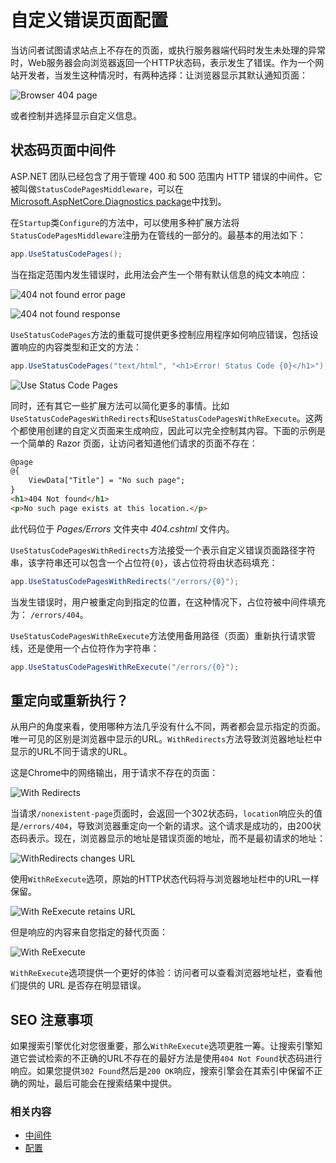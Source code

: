 # 自定义错误页面配置


当访问者试图请求站点上不存在的页面，或执行服务器端代码时发生未处理的异常时，Web服务器会向浏览器返回一个HTTP状态码，表示发生了错误。作为一个网站开发者，当发生这种情况时，有两种选择：让浏览器显示其默认通知页面：

![Browser 404 page](/images/404.png)

或者控制并选择显示自定义信息。

## 状态码页面中间件

ASP.NET 团队已经包含了用于管理 400 和 500 范围内 HTTP 错误的中间件。它被叫做`StatusCodePagesMiddleware`，可以在[Microsoft.AspNetCore.Diagnostics package](https://github.com/aspnet/Diagnostics/blob/dev/src/Microsoft.AspNetCore.Diagnostics/StatusCodePage/StatusCodePagesMiddleware.cs)中找到。

在`Startup`类`Configure`的方法中，可以使用多种扩展方法将`StatusCodePagesMiddleware`注册为在管线的一部分的。最基本的用法如下：

```csharp
app.UseStatusCodePages();
```

当在指定范围内发生错误时，此用法会产生一个带有默认信息的纯文本响应：

![404 not found error page](/images/24-01-2018-08-13-17.png)

![404 not found response](/images/24-01-2018-08-10-24.png)

`UseStatusCodePages`方法的重载可提供更多控制应用程序如何响应错误，包括设置响应的内容类型和正文的方法：

```csharp
app.UseStatusCodePages("text/html", "<h1>Error! Status Code {0}</h1>");
```

![Use Status Code Pages](/images/24-01-2018-08-54-01.png)

同时，还有其它一些扩展方法可以简化更多的事情。比如`UseStatusCodePagesWithRedirects`和`UseStatusCodePagesWithReExecute`。这两个都使用创建的自定义页面来生成响应，因此可以完全控制其内容。下面的示例是一个简单的 Razor 页面，让访问者知道他们请求的页面不存在：

```html
@page
@{
    ViewData["Title"] = "No such page";
}
<h1>404 Not found</h1>
<p>No such page exists at this location.</p>
```

此代码位于 _Pages/Errors_ 文件夹中  _404.cshtml_ 文件内。

`UseStatusCodePagesWithRedirects`方法接受一个表示自定义错误页面路径字符串，该字符串还可以包含一个占位符`{0}`，该占位符将由状态码填充：

```csharp
app.UseStatusCodePagesWithRedirects("/errors/{0}");
```

当发生错误时，用户被重定向到指定的位置，在这种情况下，占位符被中间件填充为： `/errors/404`。

`UseStatusCodePagesWithReExecute`方法使用备用路径（页面）重新执行请求管线，还是使用一个占位符作为字符串：

```csharp
app.UseStatusCodePagesWithReExecute("/errors/{0}");
```

## 重定向或重新执行？

从用户的角度来看，使用哪种方法几乎没有什么不同，两者都会显示指定的页面。唯一可见的区别是浏览器中显示的URL。`WithRedirects`方法导致浏览器地址栏中显示的URL不同于请求的URL。

这是Chrome中的网络输出，用于请求不存在的页面：

![With Redirects](/images/24-01-2018-09-54-55.png)

当请求`/nonexistent-page`页面时，会返回一个302状态码，`location`响应头的值是`/errors/404`，导致浏览器重定向一个新的请求。这个请求是成功的，由200状态码表示。现在，浏览器显示的地址是错误页面的地址，而不是最初请求的地址：

![WithRedirects changes URL](/images/24-01-2018-11-06-30.png)

使用`WithReExecute`选项，原始的HTTP状态代码将与浏览器地址栏中的URL一样保留。

![With ReExecute retains URL](/images/24-01-2018-11-03-47.png)

但是响应的内容来自您指定的替代页面：

![With ReExecute](/images/24-01-2018-11-02-22.png)

`WithReExecute`选项提供一个更好的体验：访问者可以查看浏览器地址栏，查看他们提供的 URL 是否存在明显错误。


## SEO 注意事项

如果搜索引擎优化对您很重要，那么`WithReExecute`选项更胜一筹。让搜索引擎知道它尝试检索的不正确的URL不存在的最好方法是使用`404 Not Found`状态码进行响应。如果您提供`302 Found`然后是`200 OK`响应，搜索引擎会在其索引中保留不正确的网址，最后可能会在搜索结果中提供。

### 相关内容
*   [中间件](/middleware)
*   [配置](/configuration)  